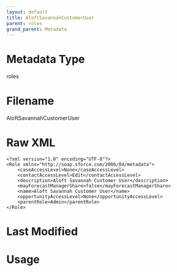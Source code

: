 ```yaml
---
layout: default
title: AloftSavannahCustomerUser
parent: roles
grand_parent: Metadata
---
```

# Metadata Type
roles


# Filename 
AloftSavannahCustomerUser


# Raw XML
```
<?xml version="1.0" encoding="UTF-8"?>
<Role xmlns="http://soap.sforce.com/2006/04/metadata">
    <caseAccessLevel>None</caseAccessLevel>
    <contactAccessLevel>Edit</contactAccessLevel>
    <description>Aloft Savannah Customer User</description>
    <mayForecastManagerShare>false</mayForecastManagerShare>
    <name>Aloft Savannah Customer User</name>
    <opportunityAccessLevel>None</opportunityAccessLevel>
    <parentRole>Admin</parentRole>
</Role>
```


# Last Modified


# Usage
